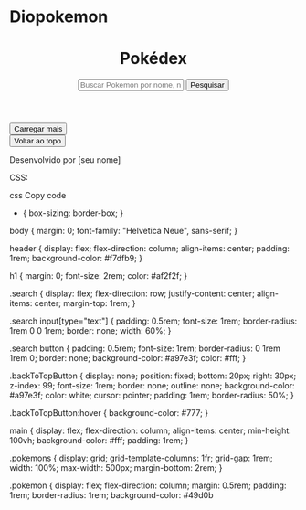 # Diopokemon
<!DOCTYPE html>
<html lang="pt-BR">
  <head>
    <meta charset="UTF-8" />
    <meta name="viewport" content="width=device-width, initial-scale=1.0" />
    <title>Pokédex</title>
    <link rel="stylesheet" href="style.css" />
  </head>
  <body>
    <header>
      <h1>Pokédex</h1>
      <div class="search">
        <input type="text" id="searchInput" placeholder="Buscar Pokemon por nome, número ou tipo"/>
        <button id="searchButton">Pesquisar</button>
      </div>
    </header>
    <main>
      <ul id="pokemonList" class="pokemons"></ul>
      <div id="loadMore">
        <button id="loadMoreButton">Carregar mais</button>
      </div>
      <button id="backToTopButton" class="backToTopButton">Voltar ao topo</button>
    </main>
    <footer>
      <p>Desenvolvido por [seu nome]</p>
    </footer>
    <script src="script.js"></script>
  </body>
</html>
CSS:

css
Copy code
* {
  box-sizing: border-box;
}

body {
  margin: 0;
  font-family: "Helvetica Neue", sans-serif;
}

header {
  display: flex;
  flex-direction: column;
  align-items: center;
  padding: 1rem;
  background-color: #f7dfb9;
}

h1 {
  margin: 0;
  font-size: 2rem;
  color: #af2f2f;
}

.search {
  display: flex;
  flex-direction: row;
  justify-content: center;
  align-items: center;
  margin-top: 1rem;
}

.search input[type="text"] {
  padding: 0.5rem;
  font-size: 1rem;
  border-radius: 1rem 0 0 1rem;
  border: none;
  width: 60%;
}

.search button {
  padding: 0.5rem;
  font-size: 1rem;
  border-radius: 0 1rem 1rem 0;
  border: none;
  background-color: #a97e3f;
  color: #fff;
}

.backToTopButton {
  display: none;
  position: fixed;
  bottom: 20px;
  right: 30px;
  z-index: 99;
  font-size: 1rem;
  border: none;
  outline: none;
  background-color: #a97e3f;
  color: white;
  cursor: pointer;
  padding: 1rem;
  border-radius: 50%;
}

.backToTopButton:hover {
  background-color: #777;
}

main {
  display: flex;
  flex-direction: column;
  align-items: center;
  min-height: 100vh;
  background-color: #fff;
  padding: 1rem;
}

.pokemons {
  display: grid;
  grid-template-columns: 1fr;
  grid-gap: 1rem;
  width: 100%;
  max-width: 500px;
  margin-bottom: 2rem;
}

.pokemon {
  display: flex;
  flex-direction: column;
  margin: 0.5rem;
  padding: 1rem;
  border-radius: 1rem;
  background-color: #49d0b
